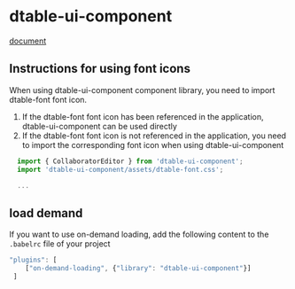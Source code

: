 # dtable-ui-component

[document](https://seatable.github.io/dtable-ui-component/docs/)

## Instructions for using font icons

When using dtable-ui-component component library, you need to import dtable-font font icon.

1. If the dtable-font font icon has been referenced in the application, dtable-ui-component can be used directly
2. If the dtable-font font icon is not referenced in the application, you need to import the corresponding font icon when using dtable-ui-component

```js
  import { CollaboratorEditor } from 'dtable-ui-component';
  import 'dtable-ui-component/assets/dtable-font.css';

  ...
```

## load demand

If you want to use on-demand loading, add the following content to the ` .babelrc` file of your project 

```js
"plugins": [
    ["on-demand-loading", {"library": "dtable-ui-component"}]
 ]
```